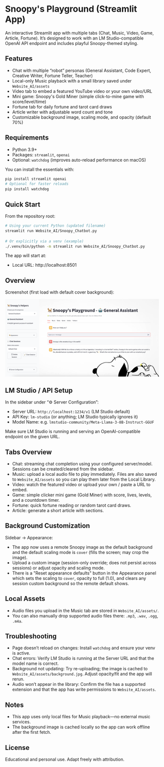 # Snoopy's Playground (Streamlit App)

An interactive Streamlit app with multiple tabs (Chat, Music, Video, Game, Article, Fortune). It’s designed to work with an LM Studio-compatible OpenAI API endpoint and includes playful Snoopy-themed styling.

## Features

- Chat with multiple “robot” personas (General Assistant, Code Expert, Creative Writer, Fortune Teller, Teacher)
- Local-only Music playback with a small library saved under `Website_AI/assets`
- Video tab to embed a featured YouTube video or your own video/URL
- Mini game: Snoopy's Gold Miner (simple click-to-mine game with score/level/time)
- Fortune tab for daily fortune and tarot card draws
- Article writer with adjustable word count and tone
- Customizable background image, scaling mode, and opacity (default 70%)

## Requirements

- Python 3.9+
- Packages: `streamlit`, `openai`
- Optional: `watchdog` (improves auto-reload performance on macOS)

You can install the essentials with:

```bash
pip install streamlit openai
# Optional for faster reloads
pip install watchdog
```

## Quick Start

From the repository root:

```bash
# Using your current Python (updated filename)
streamlit run Website_AI/Snoopy_Chatbot.py

# Or explicitly via a venv (example)
./.venv/bin/python -m streamlit run Website_AI/Snoopy_Chatbot.py
```

The app will start at:
- Local URL: http://localhost:8501

## Overview

Screenshot (first load with default cover background):

![Overview](./assets/overview.png)

## LM Studio / API Setup

In the sidebar under “⚙️ Server Configuration”:
- Server URL: `http://localhost:1234/v1` (LM Studio default)
- API Key: `lm-studio` (or anything; LM Studio typically ignores it)
- Model Name: e.g. `lmstudio-community/Meta-Llama-3-8B-Instruct-GGUF`

Make sure LM Studio is running and serving an OpenAI-compatible endpoint on the given URL.

## Tabs Overview

- Chat: streaming chat completion using your configured server/model. Sessions can be created/cleared from the sidebar.
- Music: upload a local audio file to play immediately. Files are also saved to `Website_AI/assets` so you can play them later from the Local Library.
- Video: watch the featured video or upload your own / paste a URL to embed.
- Game: simple clicker mini game (Gold Miner) with score, lives, levels, and a countdown timer.
- Fortune: quick fortune reading or random tarot card draws.
- Article: generate a short article with sections.

## Background Customization

Sidebar → Appearance:
- The app now uses a remote Snoopy image as the default background and the default scaling mode is `cover` (fills the screen; may crop the image).
- Upload a custom image (session-only override; does not persist across sessions) or adjust opacity and scaling mode.
- There is a "Reset appearance defaults" button in the Appearance panel which sets the scaling to `cover`, opacity to full (1.0), and clears any session custom background so the remote default shows.

## Local Assets

- Audio files you upload in the Music tab are stored in `Website_AI/assets/`.
- You can also manually drop supported audio files there: `.mp3`, `.wav`, `.ogg`, `.m4a`.

## Troubleshooting

- Page doesn’t reload on changes: Install `watchdog` and ensure your venv is active.
- Chat errors: Verify LM Studio is running at the Server URL and that the model name is correct.
- Background not updating: Try re-uploading; the image is cached to `Website_AI/assets/background.jpg`. Adjust opacity/fit and the app will rerun.
- Audio won’t appear in the library: Confirm the file has a supported extension and that the app has write permissions to `Website_AI/assets`.

## Notes

- This app uses only local files for Music playback—no external music services.
- The background image is cached locally so the app can work offline after the first fetch.

## License

Educational and personal use. Adapt freely with attribution.
